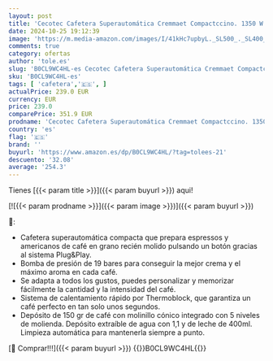 ```yaml
---
layout: post
title: 'Cecotec Cafetera Superautomática Cremmaet Compactccino. 1350 W  Thermoblock  Bomba de Presión de 19bars  Sistema Plug&Play  Depósito de Café con Molinillo Integrado  Limpieza Automática'
date: 2024-10-25 19:12:39
image: 'https://m.media-amazon.com/images/I/41kHc7upbyL._SL500_._SL400_.jpg'
comments: true
category: ofertas
author: 'tole.es'
slug: 'B0CL9WC4HL-es Cecotec Cafetera Superautomática Cremmaet Compactccino....'
sku: 'B0CL9WC4HL-es'
tags: [ 'cafetera','🇪🇸', ]
actualPrice: 239.0 EUR
currency: EUR
price: 239.0
comparePrice: 351.9 EUR
prodname: 'Cecotec Cafetera Superautomática Cremmaet Compactccino. 1350 W  Thermoblock  Bomba de Presión de 19bars  Sistema Plug&Play  Depósito de Café con Molinillo Integrado  Limpieza Automática'
country: 'es'
flag: '🇪🇸'
brand: ''
buyurl: 'https://www.amazon.es/dp/B0CL9WC4HL/?tag=tolees-21'
descuento: '32.08'
average: '254.3'
---
```


Tienes [{{< param title >}}]({{< param buyurl >}}) aqui!

[![{{< param prodname >}}]({{< param image >}})]({{< param buyurl >}})

🔎:

- Cafetera superautomática compacta que prepara espressos y americanos de café en grano recién molido pulsando un botón gracias al sistema Plug&Play.
- Bomba de presión de 19 bares para conseguir la mejor crema y el máximo aroma en cada café.
- Se adapta a todos los gustos, puedes personalizar y memorizar fácilmente la cantidad y la intensidad del café.
- Sistema de calentamiento rápido por Thermoblock, que garantiza un café perfecto en tan solo unos segundos.
- Depósito de 150 gr de café con molinillo cónico integrado con 5 niveles de molienda. Depósito extraíble de agua con 1,1 y de leche de 400ml. Limpieza automática para mantenerla siempre a punto.

[🛒 Comprar!!!]({{< param buyurl >}})
{{<world>}}B0CL9WC4HL{{</world>}}
